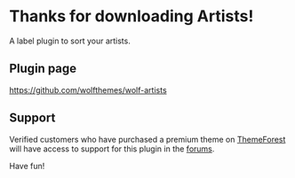# Thanks for downloading Artists!

A label plugin to sort your artists.

## Plugin page
https://github.com/wolfthemes/wolf-artists

## Support
Verified customers who have purchased a premium theme on [ThemeForest](http://wlfthm.es/tf)
will have access to support for this plugin in the [forums](http://wlfthm.es/help).

Have fun!
